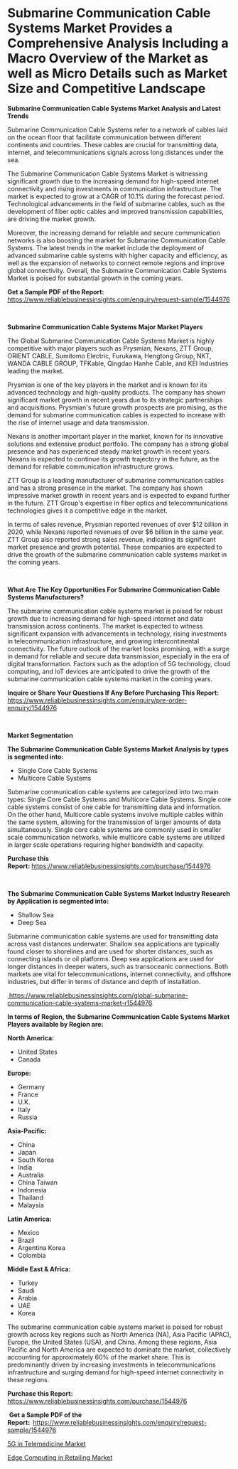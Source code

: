 <p><h1>Submarine Communication Cable Systems Market Provides a Comprehensive Analysis Including a Macro Overview of the Market as well as Micro Details such as Market Size and Competitive Landscape</h1></p><p><strong>Submarine Communication Cable Systems Market Analysis and Latest Trends</strong></p>
<p><p>Submarine Communication Cable Systems refer to a network of cables laid on the ocean floor that facilitate communication between different continents and countries. These cables are crucial for transmitting data, internet, and telecommunications signals across long distances under the sea.</p><p>The Submarine Communication Cable Systems Market is witnessing significant growth due to the increasing demand for high-speed internet connectivity and rising investments in communication infrastructure. The market is expected to grow at a CAGR of 10.1% during the forecast period. Technological advancements in the field of submarine cables, such as the development of fiber optic cables and improved transmission capabilities, are driving the market growth.</p><p>Moreover, the increasing demand for reliable and secure communication networks is also boosting the market for Submarine Communication Cable Systems. The latest trends in the market include the deployment of advanced submarine cable systems with higher capacity and efficiency, as well as the expansion of networks to connect remote regions and improve global connectivity. Overall, the Submarine Communication Cable Systems Market is poised for substantial growth in the coming years.</p></p>
<p><strong>Get a Sample PDF of the Report:&nbsp;</strong> <a href="https://www.reliablebusinessinsights.com/enquiry/request-sample/1544976">https://www.reliablebusinessinsights.com/enquiry/request-sample/1544976</a></p>
<p>&nbsp;</p>
<p><strong>Submarine Communication Cable Systems Major Market Players</strong></p>
<p><p>The Global Submarine Communication Cable Systems Market is highly competitive with major players such as Prysmian, Nexans, ZTT Group, ORIENT CABLE, Sumitomo Electric, Furukawa, Hengtong Group, NKT, WANDA CABLE GROUP, TFKable, Qingdao Hanhe Cable, and KEI Industries leading the market.</p><p>Prysmian is one of the key players in the market and is known for its advanced technology and high-quality products. The company has shown significant market growth in recent years due to its strategic partnerships and acquisitions. Prysmian's future growth prospects are promising, as the demand for submarine communication cables is expected to increase with the rise of internet usage and data transmission.</p><p>Nexans is another important player in the market, known for its innovative solutions and extensive product portfolio. The company has a strong global presence and has experienced steady market growth in recent years. Nexans is expected to continue its growth trajectory in the future, as the demand for reliable communication infrastructure grows.</p><p>ZTT Group is a leading manufacturer of submarine communication cables and has a strong presence in the market. The company has shown impressive market growth in recent years and is expected to expand further in the future. ZTT Group's expertise in fiber optics and telecommunications technologies gives it a competitive edge in the market.</p><p>In terms of sales revenue, Prysmian reported revenues of over $12 billion in 2020, while Nexans reported revenues of over $6 billion in the same year. ZTT Group also reported strong sales revenue, indicating its significant market presence and growth potential. These companies are expected to drive the growth of the submarine communication cable systems market in the coming years.</p></p>
<p>&nbsp;</p>
<p><strong>What Are The Key Opportunities For Submarine Communication Cable Systems Manufacturers?</strong></p>
<p><p>The submarine communication cable systems market is poised for robust growth due to increasing demand for high-speed internet and data transmission across continents. The market is expected to witness significant expansion with advancements in technology, rising investments in telecommunication infrastructure, and growing intercontinental connectivity. The future outlook of the market looks promising, with a surge in demand for reliable and secure data transmission, especially in the era of digital transformation. Factors such as the adoption of 5G technology, cloud computing, and IoT devices are anticipated to drive the growth of the submarine communication cable systems market in the coming years.</p></p>
<p><strong>Inquire or Share Your Questions If Any Before Purchasing This Report:</strong> <a href="https://www.reliablebusinessinsights.com/enquiry/pre-order-enquiry/1544976">https://www.reliablebusinessinsights.com/enquiry/pre-order-enquiry/1544976</a></p>
<p>&nbsp;</p>
<p><strong>Market Segmentation</strong></p>
<p><strong>The Submarine Communication Cable Systems Market Analysis by types is segmented into:</strong></p>
<p><ul><li>Single Core Cable Systems</li><li>Multicore Cable Systems</li></ul></p>
<p><p>Submarine communication cable systems are categorized into two main types: Single Core Cable Systems and Multicore Cable Systems. Single core cable systems consist of one cable for transmitting data and information. On the other hand, Multicore cable systems involve multiple cables within the same system, allowing for the transmission of larger amounts of data simultaneously. Single core cable systems are commonly used in smaller scale communication networks, while multicore cable systems are utilized in larger scale operations requiring higher bandwidth and capacity.</p></p>
<p><strong>Purchase this Report:&nbsp;</strong><a href="https://www.reliablebusinessinsights.com/purchase/1544976">https://www.reliablebusinessinsights.com/purchase/1544976</a></p>
<p>&nbsp;</p>
<p><strong>The Submarine Communication Cable Systems Market Industry Research by Application is segmented into:</strong></p>
<p><ul><li>Shallow Sea</li><li>Deep Sea</li></ul></p>
<p><p>Submarine communication cable systems are used for transmitting data across vast distances underwater. Shallow sea applications are typically found closer to shorelines and are used for shorter distances, such as connecting islands or oil platforms. Deep sea applications are used for longer distances in deeper waters, such as transoceanic connections. Both markets are vital for telecommunications, internet connectivity, and offshore industries, but differ in terms of distance and depth of installation.</p></p>
<p><a href="https://www.reliablebusinessinsights.com/global-submarine-communication-cable-systems-market-r1544976">&nbsp;https://www.reliablebusinessinsights.com/global-submarine-communication-cable-systems-market-r1544976</a></p>
<p><strong>In terms of Region, the Submarine Communication Cable Systems Market Players available by Region are:</strong></p>
<p>
    <p> <strong> North America: </strong>
        <ul>
            <li>United States</li>
            <li>Canada</li>
        </ul>
        </p> 
    <p> <strong> Europe: </strong>
        <ul>
            <li>Germany</li>
            <li>France</li>
            <li>U.K.</li>
            <li>Italy</li>
            <li>Russia</li>
        </ul>
        </p> 
    <p> <strong> Asia-Pacific: </strong>
        <ul>
            <li>China</li>
            <li>Japan</li>
            <li>South Korea</li>
            <li>India</li>
            <li>Australia</li>
            <li>China Taiwan</li>
            <li>Indonesia</li>
            <li>Thailand</li>
            <li>Malaysia</li>
        </ul>
        </p> 
    <p> <strong> Latin America: </strong>
        <ul>
            <li>Mexico</li>
            <li>Brazil</li>
            <li>Argentina Korea</li>
            <li>Colombia</li>
        </ul>
        </p> 
    <p> <strong> Middle East & Africa: </strong>
        <ul>
            <li>Turkey</li>
            <li>Saudi</li>
            <li>Arabia</li>
            <li>UAE</li>
            <li>Korea</li>
        </ul>
    </p>
    </p>
<p><p>The submarine communication cable systems market is poised for robust growth across key regions such as North America (NA), Asia Pacific (APAC), Europe, the United States (USA), and China. Among these regions, Asia Pacific and North America are expected to dominate the market, collectively accounting for approximately 60% of the market share. This is predominantly driven by increasing investments in telecommunications infrastructure and surging demand for high-speed internet connectivity in these regions.</p></p>
<p><strong>Purchase this Report: </strong><a href="https://www.reliablebusinessinsights.com/purchase/1544976">https://www.reliablebusinessinsights.com/purchase/1544976</a></p>
<p>&nbsp;<strong>Get a Sample PDF of the Report:&nbsp;&nbsp;</strong><a href="https://www.reliablebusinessinsights.com/enquiry/request-sample/1544976">https://www.reliablebusinessinsights.com/enquiry/request-sample/1544976</a></p>
<p><strong></strong></p>
<p><p><a href="https://github.com/julyju69/Market-Research-Report-List-4/blob/main/5g-in-telemedicine-market.md">5G in Telemedicine Market</a></p><p><a href="https://github.com/nathandecarvalho/Market-Research-Report-List-4/blob/main/edge-computing-in-retailing-market.md">Edge Computing in Retailing Market</a></p></p>